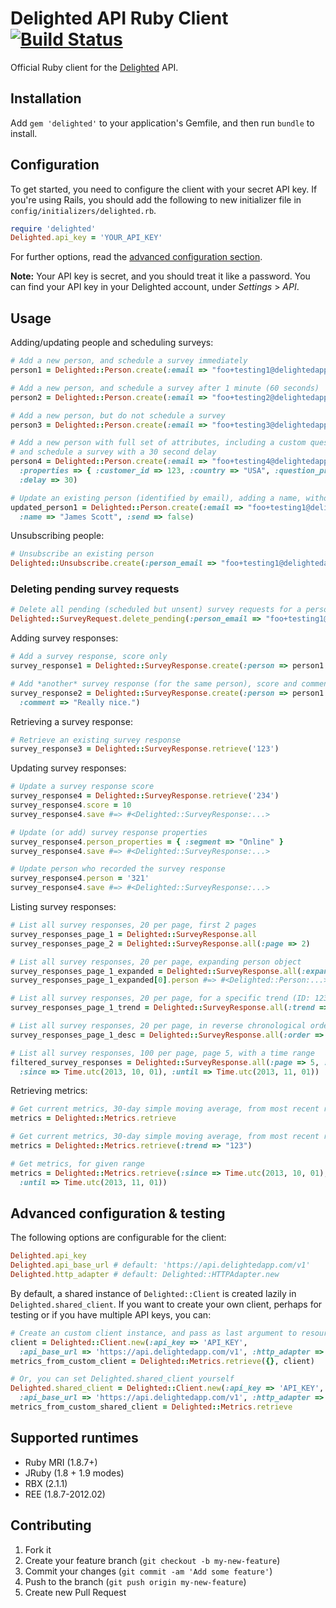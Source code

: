 # Delighted API Ruby Client [![Build Status](https://travis-ci.org/delighted/delighted-ruby.png)](https://travis-ci.org/delighted/delighted-ruby)

Official Ruby client for the [Delighted](https://delighted.com/docs/api) API.

## Installation

Add `gem 'delighted'` to your application's Gemfile, and then run `bundle` to install.

## Configuration

To get started, you need to configure the client with your secret API key. If you're using Rails, you should add the following to new initializer file in `config/initializers/delighted.rb`.

```ruby
require 'delighted'
Delighted.api_key = 'YOUR_API_KEY'
```

For further options, read the [advanced configuration section](#advanced-configuration).

**Note:** Your API key is secret, and you should treat it like a password. You can find your API key in your Delighted account, under *Settings* > *API*.

## Usage

Adding/updating people and scheduling surveys:

```ruby
# Add a new person, and schedule a survey immediately
person1 = Delighted::Person.create(:email => "foo+testing1@delightedapp.com")

# Add a new person, and schedule a survey after 1 minute (60 seconds)
person2 = Delighted::Person.create(:email => "foo+testing2@delightedapp.com", :delay => 60)

# Add a new person, but do not schedule a survey
person3 = Delighted::Person.create(:email => "foo+testing3@delightedapp.com", :send => false)

# Add a new person with full set of attributes, including a custom question product name,
# and schedule a survey with a 30 second delay
person4 = Delighted::Person.create(:email => "foo+testing4@delightedapp.com", :name => "Joe Bloggs",
  :properties => { :customer_id => 123, :country => "USA", :question_product_name => "Apple Genius Bar" },
  :delay => 30)

# Update an existing person (identified by email), adding a name, without scheduling a survey
updated_person1 = Delighted::Person.create(:email => "foo+testing1@delightedapp.com",
  :name => "James Scott", :send => false)
```

Unsubscribing people:

```ruby
# Unsubscribe an existing person
Delighted::Unsubscribe.create(:person_email => "foo+testing1@delightedapp.com")
```

### Deleting pending survey requests

```ruby
# Delete all pending (scheduled but unsent) survey requests for a person, by email.
Delighted::SurveyRequest.delete_pending(:person_email => "foo+testing1@delightedapp.com")
```

Adding survey responses:

```ruby
# Add a survey response, score only
survey_response1 = Delighted::SurveyResponse.create(:person => person1.id, :score => 10)

# Add *another* survey response (for the same person), score and comment
survey_response2 = Delighted::SurveyResponse.create(:person => person1.id, :score => 5,
  :comment => "Really nice.")
```

Retrieving a survey response:

```ruby
# Retrieve an existing survey response
survey_response3 = Delighted::SurveyResponse.retrieve('123')
```

Updating survey responses:

```ruby
# Update a survey response score
survey_response4 = Delighted::SurveyResponse.retrieve('234')
survey_response4.score = 10
survey_response4.save #=> #<Delighted::SurveyResponse:...>

# Update (or add) survey response properties
survey_response4.person_properties = { :segment => "Online" }
survey_response4.save #=> #<Delighted::SurveyResponse:...>

# Update person who recorded the survey response
survey_response4.person = '321'
survey_response4.save #=> #<Delighted::SurveyResponse:...>
```

Listing survey responses:

```ruby
# List all survey responses, 20 per page, first 2 pages
survey_responses_page_1 = Delighted::SurveyResponse.all
survey_responses_page_2 = Delighted::SurveyResponse.all(:page => 2)

# List all survey responses, 20 per page, expanding person object
survey_responses_page_1_expanded = Delighted::SurveyResponse.all(:expand => ['person'])
survey_responses_page_1_expanded[0].person #=> #<Delighted::Person:...>

# List all survey responses, 20 per page, for a specific trend (ID: 123)
survey_responses_page_1_trend = Delighted::SurveyResponse.all(:trend => "123")

# List all survey responses, 20 per page, in reverse chronological order (newest first)
survey_responses_page_1_desc = Delighted::SurveyResponse.all(:order => 'desc')

# List all survey responses, 100 per page, page 5, with a time range
filtered_survey_responses = Delighted::SurveyResponse.all(:page => 5, :per_page => 100,
  :since => Time.utc(2013, 10, 01), :until => Time.utc(2013, 11, 01))
```

Retrieving metrics:

```ruby
# Get current metrics, 30-day simple moving average, from most recent response
metrics = Delighted::Metrics.retrieve

# Get current metrics, 30-day simple moving average, from most recent response, for a specific trend (ID: 123)
metrics = Delighted::Metrics.retrieve(:trend => "123")

# Get metrics, for given range
metrics = Delighted::Metrics.retrieve(:since => Time.utc(2013, 10, 01),
  :until => Time.utc(2013, 11, 01))
```

## <a name="advanced-configuration"></a> Advanced configuration & testing

The following options are configurable for the client:

```ruby
Delighted.api_key
Delighted.api_base_url # default: 'https://api.delightedapp.com/v1'
Delighted.http_adapter # default: Delighted::HTTPAdapter.new
```

By default, a shared instance of `Delighted::Client` is created lazily in `Delighted.shared_client`. If you want to create your own client, perhaps for testing or if you have multiple API keys, you can:

```ruby
# Create an custom client instance, and pass as last argument to resource actions
client = Delighted::Client.new(:api_key => 'API_KEY',
  :api_base_url => 'https://api.delightedapp.com/v1', :http_adapter => Delighted::HTTPAdapter.new)
metrics_from_custom_client = Delighted::Metrics.retrieve({}, client)

# Or, you can set Delighted.shared_client yourself
Delighted.shared_client = Delighted::Client.new(:api_key => 'API_KEY',
  :api_base_url => 'https://api.delightedapp.com/v1', :http_adapter => Delighted::HTTPAdapter.new)
metrics_from_custom_shared_client = Delighted::Metrics.retrieve
```

## Supported runtimes

- Ruby MRI (1.8.7+)
- JRuby (1.8 + 1.9 modes)
- RBX (2.1.1)
- REE (1.8.7-2012.02)

## Contributing

1. Fork it
2. Create your feature branch (`git checkout -b my-new-feature`)
3. Commit your changes (`git commit -am 'Add some feature'`)
4. Push to the branch (`git push origin my-new-feature`)
5. Create new Pull Request
